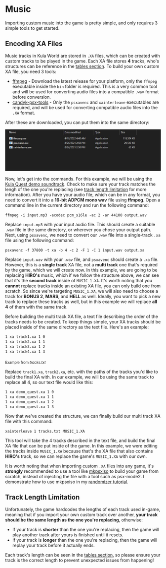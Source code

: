 # Music

Importing custom music into the game is pretty simple, and only requires 3 simple tools to get started.

## Encoding XA Files

Music tracks in Kula World are stored in `.XA` files, which can be created with custom tracks to be played in the game. Each XA file stores **4** tracks, who's structures can be reference in the [tables section](/TABLES.md). To build your own custom XA file, you need 3 tools:

-   [ffmpeg](https://github.com/BtbN/FFmpeg-Builds/releases) - Download the latest release for your platform, only the `ffmpeg` executable inside the `bin` folder is required. This is a very common tool and will be used for converting audio files into a compatible `.wav` format before conversion.
-   [candyk-psx-tools](http://psx.arthus.net/sdk/candyk-psx-tools-win.zip) - Only the `psxavenc` and `xainterleave` executables are required, and will be used for converting compatible audio files into the `.XA` format.

After these are downloaded, you can put them into the same directory:

![directory-image](https://raw.githubusercontent.com/KulaWorkshop/Music/main/directory.png)

Now, let's get into the commands. For this example, we will be using the [Kula Quest demo soundtrack](https://youtu.be/uFph4DZQ6ys). Check to make sure your track matches the lengh of the one you're replacing (see [track length limitation](#Track-Length-Limitation) for more information). After you have your audio file, which can be in any format, you need to convert it into a **16-bit ADPCM mono wav** file using **ffmpeg**. Open a command line in the current directory and run the following command:

`ffmpeg -i input.mp3 -acodec pcm_s16le -ac 2 -ar 44100 output.wav`
<br>

Replace `input.mp3` with your input audio file. This should create a suitable `.wav` file in the same directory, or wherever you chose your output path. Next, using `psxavenc`, we need to convert our `.wav` file into a single-track `.xa` file using the following command:

`psxavenc -f 37800 -t xa -b 4 -c 2 -F 1 -C 1 input.wav output.xa`
<br>

Replace `input.wav` with your `.wav` file, and `psxavenc` should create a `.xa` file. However, this is a **single track** XA file, not a **multi track** one that's required by the game, which we will create now. In this example, we are going to be replacing **HIRO's** music, which if we follow the structure above, we can see that it's the **second track** inside of `MUSIC_1.XA`. It's worth noting that you **cannot** replace tracks inside an existing XA file, you can only build one from scratch. So since we're targeting `MUSIC_1.XA`, we will also need to choose a track for **BONUS 2**, **MARS**, and **HELL** as well. Ideally, you want to pick a new track to replace these tracks as well, but in this example we will replace **all 4** of them with the same track.

Before building the multi track XA file, a text file describing the order of the tracks needs to be created. To keep things simple, your XA tracks should be placed inside of the same directory as the text file. Here's an example:

```
1 xa track1.xa 1 0
1 xa track2.xa 1 1
1 xa track3.xa 1 2
1 xa track4.xa 1 3
```

<sub>Example from _tracks.txt_</sub>

Replace `track1.xa`, `track2.xa`, etc. with the paths of the tracks you'd like to build the final XA with. In our example, we will be using the same track to replace all 4, so our text file would like this:

```
1 xa demo_quest.xa 1 0
1 xa demo_quest.xa 1 1
1 xa demo_quest.xa 1 2
1 xa demo_quest.xa 1 3
```

Now that we've created the structure, we can finally build our multi track XA file with this command:

`xainterleave 1 tracks.txt MUSIC_1.XA`

This tool will take the 4 tracks described in the text file, and build the final XA file that can be put inside of the game. In this example, we were editing the tracks inside `MUSIC_1.XA` because that's the XA file that also contains **HIRO's** track, so we can replace the game's `MUSIC_1.XA` with our own.

It is worth noting that when importing custom `.XA` files into any game, it's **strongly** recommended to use a tool like [mkpsxiso](https://github.com/Lameguy64/mkpsxiso) to build your game from scratch, instead of injecting the file with a tool such as psx-mode2. I demonstrate how to use mkpsxiso in my [randomizer tutorial](https://youtu.be/ebwn7yB1bUc).

## Track Length Limitation

Unfortunately, the game hardcodes the lengths of each track used in-game, meaning that if you import your own custom track over another, **your track should be the same length as the one you're replacing**, otherwise:

-   If your track is **shorter** than the one you're replacing, then the game will play another track after yours is finished until it resets.
-   If your track is **longer** than the one you're replacing, then the game will replay your track before it actually ends.

Each track's length can be seen in the [tables section](/TABLES.md), so please ensure your track is the correct length to prevent unexpected issues from happening!
